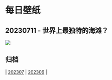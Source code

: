 # 每日壁纸

## 20230711 - 世界上最独特的海滩？

![](https://www.bing.com/th?id=OHR.NakupendaBeach_ZH-CN7913805608_UHD.jpg)

## 归档

| [202307](/202307/README.MD)
| [202306](/202306/README.MD)
|